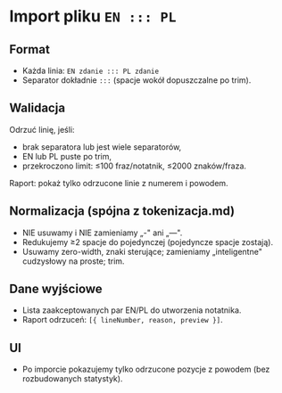# Import pliku `EN ::: PL`

## Format
- Każda linia: `EN zdanie ::: PL zdanie`
- Separator dokładnie `:::` (spacje wokół dopuszczalne po trim).

## Walidacja
Odrzuć linię, jeśli:
- brak separatora lub jest wiele separatorów,
- EN lub PL puste po trim,
- przekroczono limit: ≤100 fraz/notatnik, ≤2000 znaków/fraza.

Raport: pokaż tylko odrzucone linie z numerem i powodem.

## Normalizacja (spójna z tokenizacja.md)
- NIE usuwamy i NIE zamieniamy „-" ani „—".
- Redukujemy ≥2 spacje do pojedynczej (pojedyncze spacje zostają).
- Usuwamy zero-width, znaki sterujące; zamieniamy „inteligentne" cudzysłowy na proste; trim.

## Dane wyjściowe
- Lista zaakceptowanych par EN/PL do utworzenia notatnika.
- Raport odrzuceń: `[{ lineNumber, reason, preview }]`.

## UI
- Po imporcie pokazujemy tylko odrzucone pozycje z powodem (bez rozbudowanych statystyk).

